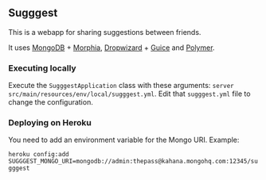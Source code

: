 ## Sugggest

This is a webapp for sharing suggestions between friends.

It uses
[MongoDB](http://www.mongodb.org/) + [Morphia](https://github.com/mongodb/morphia),
[Dropwizard](http://dropwizard.io/) + [Guice](https://github.com/google/guice) and
[Polymer](http://www.polymer-project.org/).

### Executing locally

Execute the `SugggestApplication` class with these arguments: `server src/main/resources/env/local/sugggest.yml`. Edit that `sugggest.yml` file to change the configuration.

### Deploying on Heroku

You need to add an environment variable for the Mongo URI. Example:

`heroku config:add SUGGGEST_MONGO_URI=mongodb://admin:thepass@kahana.mongohq.com:12345/sugggest`
